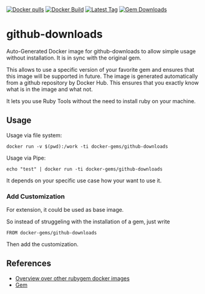 [![Docker pulls](https://img.shields.io/docker/pulls/rubygem/github-downloads.svg)](https://hub.docker.com/r/rubygem/github-downloads/)
[![Docker Build](https://img.shields.io/docker/automated/rubygem/github-downloads.svg)](https://hub.docker.com/r/rubygem/github-downloads/)
[![Latest Tag](https://img.shields.io/github/tag/docker-rubygem/github-downloads.svg)](https://hub.docker.com/r/rubygem/github-downloads/)
[![Gem Downloads](https://img.shields.io/gem/dt/github-downloads.svg)](https://rubygems.org/gems/github-downloads/)
# github-downloads

Auto-Generated Docker image for github-downloads to allow simple usage without installation.
It is in sync with the original gem.

This allows to use a specific version of your favorite gem and ensures that this image will be supported in future.
The image is generated automatically from a github repository by Docker Hub.
This ensures that you exactly know what is in the image and what not.

It lets you use Ruby Tools without the need to install ruby on your machine.

## Usage

Usage via file system:

`docker run -v $(pwd):/work -ti docker-gems/github-downloads`

Usage via Pipe:

`echo "test" | docker run -ti docker-gems/github-downloads`

It depends on your specific use case how your want to use it.

### Add Customization

For extension, it could be used as base image.

So instead of struggeling with the installation of a gem, just write

`FROM docker-gems/github-downloads`

Then add the customization.

## References

 - [Overview over other rubygem docker images](https://github.com/thinkbot/docker-rubygem)
 - [Gem](https://rubygems.org/gems/github-downloads/)
